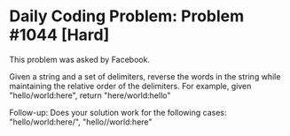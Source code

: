 # Daily Coding Problem: Problem #1044 [Hard] 

This problem was asked by Facebook.

Given a string and a set of delimiters,
reverse the words in the string while maintaining the relative order
of the delimiters.
For example, given "hello/world:here", return "here/world:hello"

Follow-up: Does your solution work for the following cases:
"hello/world:here/", "hello//world:here"


